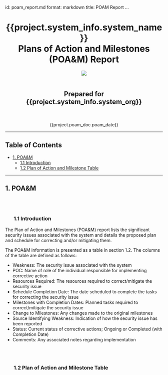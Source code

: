 id: poam_report.md
format: markdown
title: POAM Report
...

<center>
<h1 class="title">{{project.system_info.system_name}}<br/>Plans of Action and Milestones<br/>(POA&M) Report</h1>
<img style="max-width:70%;height:auto;" src="{{static_asset_path_for('app.png')}}">
<br></br>
<h2>Prepared for</br/>{{project.system_info.system_org}}</h2>
<br></br>
{{project.poam_doc.poam_date}}
</center>




* * *

## Table of Contents

*   [1. POA&M](#poa&m)
    *   [1.1 Introduction](#introduction)
    *   [1.2 Plan of Action and Milestone Table](#poamtable)

* * *

## 1. POA&M
<br></br>
### &nbsp;&nbsp;&nbsp;&nbsp;&nbsp;&nbsp; 1.1 Introduction
The Plan of Action and Milestones (POA&M) report lists the significant security issues associated with the system and details the proposed plan and schedule for correcting and/or mitigating them.

The POA&M information is presented as a table in section 1.2. The columns of the table are defined as follows:

* Weakness: The security issue associated with the system
* POC: Name of role of the individual responsible for implementing corrective action
* Resources Required: The resources required to correct/mitigate the security issue
* Schedule Completion Date: The date scheduled to complete the tasks for correcting the security issue 
* Milestones with Completion Dates: Planned tasks required to correct/mitigate the security issue
* Change to Milestones: Any changes made to the original milestones
* Source Identifying Weakness: Indication of how the security issue has been reported
* Status: Current status of corrective actions; Ongoing or Completed (with Completion Date)
* Comments: Any associated notes regarding implementation

<br></br>

### &nbsp;&nbsp;&nbsp;&nbsp;&nbsp;&nbsp; 1.2 Plan of Action and Milestone Table






